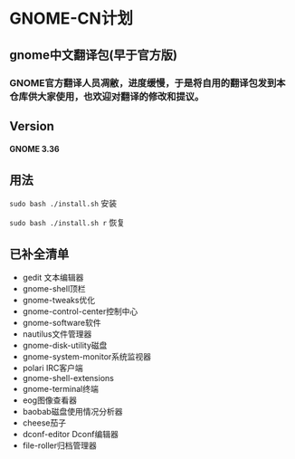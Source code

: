 # GNOME-CN计划
## gnome中文翻译包(早于官方版)
### GNOME官方翻译人员凋敝，进度缓慢，于是将自用的翻译包发到本仓库供大家使用，也欢迎对翻译的修改和提议。

## Version
#### GNOME 3.36

## 用法
`sudo bash ./install.sh` 安装

`sudo bash ./install.sh r` 恢复

## 已补全清单
- gedit 文本编辑器
- gnome-shell顶栏
- gnome-tweaks优化
- gnome-control-center控制中心
- gnome-software软件
- nautilus文件管理器
- gnome-disk-utility磁盘
- gnome-system-monitor系统监视器
- polari IRC客户端
- gnome-shell-extensions
- gnome-terminal终端
- eog图像查看器
- baobab磁盘使用情况分析器
- cheese茄子
- dconf-editor Dconf编辑器
- file-roller归档管理器
